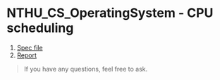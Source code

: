 # NTHU_CS_OperatingSystem - CPU scheduling
1. [Spec file](2024_MP3_spec.pdf)
2. [Report](MP3_report_26.pdf)


> If you have any questions, feel free to ask.